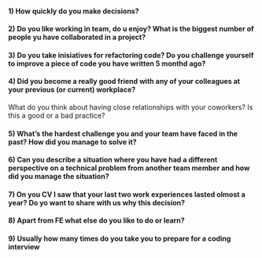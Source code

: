 #### 1) How quickly do you make decisions?

#### 2) Do you like working in team, do u enjoy? What is the biggest number of people yu have collaborated in a project?

#### 3) Do you take inisiatives for refactoring code? Do you challenge yourself to improve a piece of code you have written 5 monthd ago?

#### 4) Did you become a really good friend with any of your colleagues at your previous (or current) workplace?
What do you think about having close relationships with your coworkers? Is this a good or a bad practice?

#### 5) What’s the hardest challenge you and your team have faced in the past? How did you manage to solve it?

#### 6) Can you describe a situation where you have had a different perspective on a technical problem from another team member and how did you manage the situation? 

#### 7) On you CV I saw that your last two work experiences lasted olmost a year? Do yo want to share with us why this decision?

#### 8) Apart from FE what else do you like to do or learn?

#### 9) Usually how many times do you take you to prepare for a coding interview
